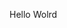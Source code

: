 Hello Wolrd









































































































































































































































































































































































































































































































































































































































































































































































































































































































































































































































































































































































































































































































































































































































































































































































































































































































































































































































































































































































































































































































































































































































































































































































































































































































































































































































































































































































































































































































































































































































































































































































































































































































































































































































































































































































































